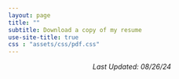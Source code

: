 ```yaml
---
layout: page
title: ""
subtitle: Download a copy of my resume
use-site-title: true
css : "assets/css/pdf.css"
---
```


<p align="center"> <i> Last Updated: 08/26/24 </i> </p>

<script src="../assets/js/pdfobject.min.js"></script>

<div class="pdf-container">
    <div id="pdf" class="pdf-viewer"></div>
</div>

<script>
    // Check if mobile device
    const isMobile = /iPhone|iPad|iPod|Android/i.test(navigator.userAgent);
    
    if (isMobile) {
        // For mobile devices, use Google Docs Viewer as fallback
        const pdfUrl = encodeURIComponent("https://github.com/samarth8392/nayneesingh/blob/master/Naynee_Singh_CV_PDF.pdf");
        document.getElementById('pdf').innerHTML = `
            <iframe src="https://docs.google.com/viewer?url=${pdfUrl}&embedded=true" 
                    width="100%" 
                    height="100%" 
                    style="border: none;">
            </iframe>`;
    } else {
        // For desktop, use PDFObject
        PDFObject.embed("../Naynee_Singh_CV_PDF.pdf", "#pdf", {
            fallbackLink: "<p>This browser does not support inline PDFs. <a href='../Naynee_Singh_CV_PDF.pdf'>Click here to download the PDF</a>.</p>",
            height: "100%",
            width: "100%"
        });
    }
</script>

<!-- 

<div id="pdf" style="height: 800px;"></div>
<script src="../assets/js/pdfobject.min.js"></script>
<script>
PDFObject.embed("../Naynee_Singh_CV_PDF.pdf", "#pdf");
</script> -->

